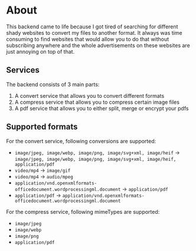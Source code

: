 # About 

This backend came to life because I got tired of searching for different shady websites to convert my files to another format.
It always was time consuming to find websites that would allow you to do that without subscribing anywhere and the whole advertisements 
on these websites are just annoying on top of that.

## Services

The backend consists of 3 main parts:

1) A convert service that allows you to convert different formats
2) A compress service that allows you to compress certain image files
3) A pdf service that allows you to either split, merge or encrypt your pdfs

## Supported formats

For the convert service, following conversions are supported:
- `image/jpeg, image/webp, image/png, image/svg+xml, image/heif` -> `image/jpeg, image/webp, image/png, image/svg+xml, image/heif, application/pdf`
- `video/mp4` -> `image/gif`
- `video/mp4` -> `audio/mpeg`
- `application/vnd.openxmlformats-officedocument.wordprocessingml.document` -> `application/pdf`
- `application/pdf` -> `application/vnd.openxmlformats-officedocument.wordprocessingml.document`

For the compress service, following mimeTypes are supported:
- `image/jpeg`
- `image/webp`
- `image/png`
- `application/pdf`

